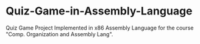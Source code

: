 # Quiz-Game-in-Assembly-Language
Quiz Game Project Implemented in x86 Assembly Language for the course "Comp. Organization and Assembly Lang".
